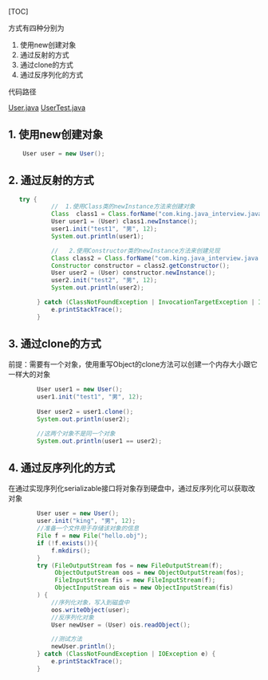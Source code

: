 [TOC]

方式有四种分别为

1. 使用new创建对象
2. 通过反射的方式
3. 通过clone的方式
4. 通过反序列化的方式

代码路径

[User.java](/src/main/java/com/king/java_interview/java/a/User.java)
[UserTest.java](/src/test/java/com/king/java_interview/java/a/UserTest.java)
## 1. 使用new创建对象
```java
    User user = new User();
```
## 2. 通过反射的方式
```java
   try {
            //  1.使用Class类的newInstance方法来创建对象
            Class  class1 = Class.forName("com.king.java_interview.java.a.User");
            User user1 = (User) class1.newInstance();
            user1.init("test1", "男", 12);
            System.out.println(user1);

            //   2.使用Constructor类的newInstance方法来创建兑现
            Class class2 = Class.forName("com.king.java_interview.java.a.User");
            Constructor constructor = class2.getConstructor();
            User user2 = (User) constructor.newInstance();
            user2.init("test2", "男", 12);
            System.out.println(user2);

        } catch (ClassNotFoundException | InvocationTargetException | IllegalAccessException | InstantiationException | NoSuchMethodException e) {
            e.printStackTrace();
        }

```
## 3. 通过clone的方式
前提：需要有一个对象，使用重写Object的clone方法可以创建一个内存大小跟它一样大的对象
```java
        User user1 = new User();
        user1.init("test1", "男", 12);
        
        User user2 = user1.clone();
        System.out.println(user2);

        //这两个对象不是同一个对象
        System.out.println(user1 == user2);
```
## 4. 通过反序列化的方式
在通过实现序列化serializable接口将对象存到硬盘中，通过反序列化可以获取改对象


```java
        User user = new User();
        user.init("king", "男", 12);
        //准备一个文件用于存储该对象的信息
        File f = new File("hello.obj");
        if (!f.exists()){
            f.mkdirs();
        }
        try (FileOutputStream fos = new FileOutputStream(f);
             ObjectOutputStream oos = new ObjectOutputStream(fos);
             FileInputStream fis = new FileInputStream(f);
             ObjectInputStream ois = new ObjectInputStream(fis)
        ) {
            //序列化对象，写入到磁盘中
            oos.writeObject(user);
            //反序列化对象
            User newUser = (User) ois.readObject();

            //测试方法
            newUser.println();
        } catch (ClassNotFoundException | IOException e) {
            e.printStackTrace();
        }
```

